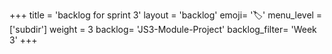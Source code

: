 +++
title = 'backlog for sprint 3'
layout = 'backlog'
emoji= '🏷️'
menu_level = ['subdir']
weight = 3
backlog= 'JS3-Module-Project'
backlog_filter= 'Week 3'
+++
